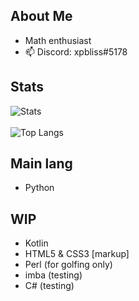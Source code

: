 ## About Me

- Math enthusiast
- 📫 Discord: xpbliss#5178

## Stats
![Stats](https://github-readme-stats.vercel.app/api?username=xpluna&show_icons=true&bg_color=30,e96443,904e95&title_color=fff&text_color=fff&icon_color=fff&hide_border=true)
<br></br>
![Top Langs](https://github-readme-stats.vercel.app/api/top-langs/?username=xpluna&layout=compact&show_icons=true&theme=radical&bg_color=30,e96443,904e95&title_color=fff&text_color=fff&icon_color=fff&hide_border=true)

## Main lang
<ul><li>Python</li></ul>

## WIP
<ul><li>Kotlin</li><li>HTML5 & CSS3 [markup]</li><li>Perl (for golfing only)</li><li>imba (testing)</li><li>C# (testing)</li></ul>
